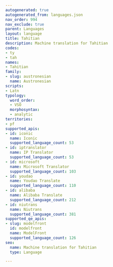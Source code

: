 ```yaml
---
autogenerated: true
autogenerated_from: languages.json
nav_order: 994
nav_exclude: true
parent: Languages
layout: language
title: Tahitian
description: Machine translation for Tahitian
codes:
- ty
- tah
names:
- Tahitian
family:
- slug: austronesian
  name: Austronesian
scripts:
- Latn
typology:
  word_order:
  - VSO
  morphosyntax:
  - analytic
territories:
- pf
supported_apis:
- id: iconic
  name: Iconic
  supported_language_count: 53
- id: iptranslator
  name: IP Translator
  supported_language_count: 53
- id: microsoft
  name: Microsoft Translator
  supported_language_count: 103
- id: youdao
  name: Youdao Translate
  supported_language_count: 110
- id: alibaba
  name: Alibaba Translate
  supported_language_count: 212
- id: niutrans
  name: Niutrans
  supported_language_count: 381
supported_qe_apis:
- slug: modelfront
  id: modelfront
  name: ModelFront
  supported_language_count: 126
seo:
  name: Machine translation for Tahitian
  type: Language

---
```


